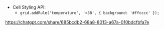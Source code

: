 - Cell Styling API:
  - `grid.addRule('temperature', '>38', { background: '#ffcccc' });`

https://chatgpt.com/share/685bcdb2-68a8-8013-a67a-010bdcfbfa7e

